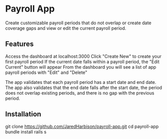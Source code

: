# Payroll App
Create customizable payroll periods that do not overlap or create date coverage gaps and view or edit the current payroll period. 

## Features
Access the dashboard at localhost:3000
Click "Create New" to create your first payroll period
If the current date falls within a payroll period, the "Edit Current" button will appear
From the dashboard you will see a list of app payroll periods with "Edit" and "Delete"

The app validates that each payroll period has a start date and end date. 
The app also validates that the end date falls after the start date, the period does not overlap existing periods, and there is no gap with the previous period. 

## Installation
git clone https://github.com/JaredHarbison/payroll-app.git
cd payroll-app
bundle install
rails s
